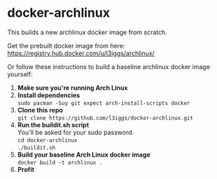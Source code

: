 docker-archlinux
========================

This builds a new archlinux docker image from scratch.

Get the prebuilt docker image from here: https://registry.hub.docker.com/u/l3iggs/archlinux/

Or follow these instructions to build a baseline archlinux docker image yourself: 

1. **Make sure you're running Arch Linux**  
1. **Install dependencies**  
`sudo pacman -Suy git expect arch-install-scripts docker`  
1. **Clone this repo**  
`git clone https://github.com/l3iggs/docker-archlinux.git`  
1. **Run the buildit.sh script**  
You'll be asked for your sudo password.  
`cd docker-archlinux`  
`./buildit.sh`  
1. **Build your baseline Arch Linux docker image**  
`docker build -t archlinux .`  
1. **Profit**

